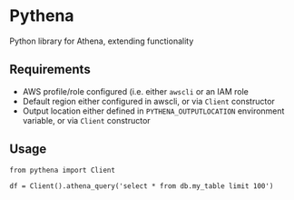# Pythena
Python library for Athena, extending functionality

## Requirements

- AWS profile/role configured (i.e. either `awscli` or an IAM role
- Default region either configured in awscli, or via `Client` constructor
- Output location either defined in `PYTHENA_OUTPUTLOCATION` environment variable, or via `Client` constructor

## Usage

```
from pythena import Client

df = Client().athena_query('select * from db.my_table limit 100')
```


